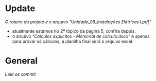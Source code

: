 # Update
_O roteiro do projeto é o arquivo "Unidade_06_Instalações Elétricas I.pdf"_
- atualmente estamos no 2º tópico da página 5, confira depois.
- o arquivo _"Calculos explicitos - Memorial de calculo.docx"_ é apenas para provar os cálculos, a planilha final será o arquivo excel.

# General

_Leia os commit_


